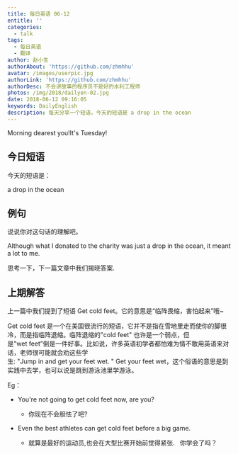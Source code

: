 ```yaml
---
title: 每日英语 06-12
entitle: ''
categories:
  - talk
tags:
  - 每日英语
  - 翻译
author: 赵小生
authorAbout: 'https://github.com/zhmhhu'
avatar: /images/userpic.jpg
authorLink: 'https://github.com/zhmhhu'
authorDesc: 不会讲故事的程序员不是好的水利工程师
photos: /img/2018/dailyen-02.jpg
date: 2018-06-12 09:16:05
keywords: DailyEnglish
description: 每天分享一个短语，今天的短语是 a drop in the ocean
---
```


Morning dearest you!It's Tuesday!

## 今日短语

今天的短语是：

a drop in the ocean

## 例句

说说你对这句话的理解吧。

Although what I donated to the charity was just a drop in the ocean, it meant a lot to me. 

思考一下，下一篇文章中我们揭晓答案.

## 上期解答

上一篇中我们提到了短语 Get cold feet。它的意思是“临阵畏缩，害怕起来”哦~

Get cold feet 是一个在美国很流行的短语，它并不是指在雪地里走而使你的脚很冷，而是指临阵退缩。临阵退缩的"cold feet" 也许是一个弱点，但是"wet feet”倒是一件好事。比如说，许多英语初学者都怕难为情不敢用英语来对话，老师很可能就会劝这些学生: "Jump in and get your feet wet. " Get your feet wet，这个俗语的意思是到实践中去学，也可以说是跳到游泳池里学游泳。

Eg：
- You're not going to get cold feet now, are you? 
  - 你现在不会胆怯了吧?

- Even the best athletes can get cold feet before a big game. 
  - 就算是最好的运动员,也会在大型比赛开始前觉得紧张.
 
你学会了吗？
